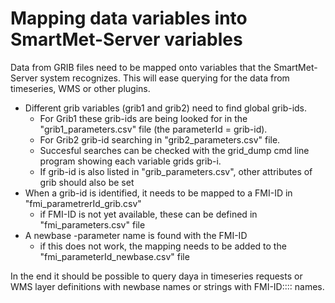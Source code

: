 # Mapping data variables into SmartMet-Server variables

Data from GRIB files need to be mapped onto variables that the SmartMet-Server system recognizes. This will ease querying for the data from timeseries, WMS or other plugins.

* Different grib variables (grib1 and grib2) need to find global grib-ids.
  * For Grib1 these grib-ids are being looked for in the  "grib1_parameters.csv" file (the parameterId = grib-id).
  * For Grib2 grib-id searching in "grib2_parameters.csv" file.
  * Succesful searches can be checked with the  grid_dump cmd line program showing each variable  grids grib-i.
  * If  grib-id is also listed in "grib_parameters.csv", other attributes of grib should also be set
* When a grib-id is identified, it needs to be mapped to a FMI-ID in "fmi_parametrerId_grib.csv"
  * if FMI-ID is not yet available, these can be defined in "fmi_parameters.csv" file
* A newbase -parameter name is found with the FMI-ID
  * if this does not work, the mapping needs to be added to the "fmi_parameterId_newbase.csv" file

In the end it should be possible to query daya in timeseries requests or WMS layer definitions with newbase names or strings with FMI-ID:::: names.
